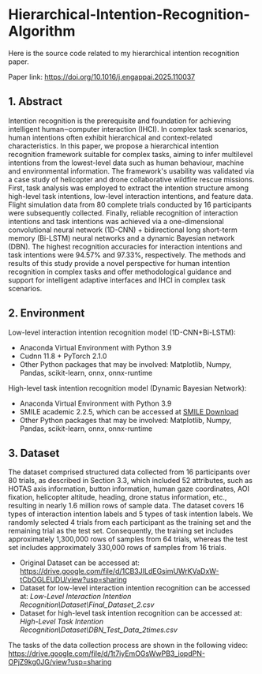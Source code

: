 # Hierarchical-Intention-Recognition-Algorithm
Here is the source code related to my hierarchical intention recognition paper.

Paper link: https://doi.org/10.1016/j.engappai.2025.110037

## 1. Abstract
Intention recognition is the prerequisite and foundation for achieving intelligent human‒computer interaction (IHCI). In complex task scenarios, human intentions often exhibit hierarchical and context-related characteristics. In this paper, we propose a hierarchical intention recognition framework suitable for complex tasks, aiming to infer multilevel intentions from the lowest-level data such as human behaviour, machine and environmental information. The framework's usability was validated via a case study of helicopter and drone collaborative wildfire rescue missions. First, task analysis was employed to extract the intention structure among high-level task intentions, low-level interaction intentions, and feature data. Flight simulation data from 80 complete trials conducted by 16 participants were subsequently collected. Finally, reliable recognition of interaction intentions and task intentions was achieved via a one-dimensional convolutional neural network (1D-CNN) + bidirectional long short-term memory (Bi-LSTM) neural networks and a dynamic Bayesian network (DBN). The highest recognition accuracies for interaction intentions and task intentions were 94.57% and 97.33%, respectively. The methods and results of this study provide a novel perspective for human intention recognition in complex tasks and offer methodological guidance and support for intelligent adaptive interfaces and IHCI in complex task scenarios.

## 2. Environment
Low-level interaction intention recognition model (1D-CNN+Bi-LSTM):
- Anaconda Virtual Environment with Python 3.9
- Cudnn 11.8 + PyTorch 2.1.0
- Other Python packages that may be involved: Matplotlib, Numpy, Pandas, scikit-learn, onnx, onnx-runtime
  
High-level task intention recognition model (Dynamic Bayesian Network):
- Anaconda Virtual Environment with Python 3.9
- SMILE academic 2.2.5, which can be accessed at [SMILE Download](https://download.bayesfusion.com/files.html?category=Academia)
- Other Python packages that may be involved: Matplotlib, Numpy, Pandas, scikit-learn, onnx, onnx-runtime

## 3. Dataset
The dataset comprised structured data collected from 16 participants over 80 trials, as described in Section 3.3, which included 52 attributes, such as HOTAS axis information, button information, human gaze coordinates, AOI fixation, helicopter altitude, heading, drone status information, etc., resulting in nearly 1.6 million rows of sample data. The dataset covers 16 types of interaction intention labels and 5 types of task intention labels. We randomly selected 4 trials from each participant as the training set and the remaining trial as the test set. Consequently, the training set includes approximately 1,300,000 rows of samples from 64 trials, whereas the test set includes approximately 330,000 rows of samples from 16 trials.
- Original Dataset can be accessed at: https://drive.google.com/file/d/1CB3JILdEGsimUWrKVaDxW-tCbOGLEUDU/view?usp=sharing 
- Dataset for low-level interaction intention recognition can be accessed at: _Low-Level Interaction Intention Recognition\Dataset\Final_Dataset_2.csv_
- Dataset for high-level task intention recognition can be accessed at: _High-Level Task Intention Recognition\Dataset\DBN_Test_Data_2times.csv_

The tasks of the data collection process are shown in the following video:
https://drive.google.com/file/d/1t7iyEmOGsWwPB3_iopdPN-OPjZ9kg0JG/view?usp=sharing

